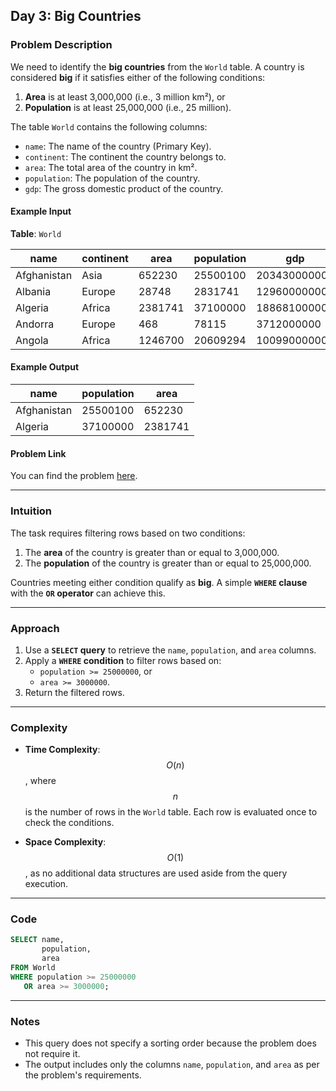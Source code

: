 ## Day 3: Big Countries

### Problem Description

We need to identify the **big countries** from the `World` table. A country is considered **big** if it satisfies either of the following conditions:

1. **Area** is at least 3,000,000 (i.e., 3 million km²), or  
2. **Population** is at least 25,000,000 (i.e., 25 million).

The table `World` contains the following columns:

- `name`: The name of the country (Primary Key).
- `continent`: The continent the country belongs to.
- `area`: The total area of the country in km².
- `population`: The population of the country.
- `gdp`: The gross domestic product of the country.

#### Example Input
**Table**: `World`

| name         | continent | area    | population | gdp          |
|--------------|-----------|---------|------------|--------------|
| Afghanistan  | Asia      | 652230  | 25500100   | 20343000000  |
| Albania      | Europe    | 28748   | 2831741    | 12960000000  |
| Algeria      | Africa    | 2381741 | 37100000   | 188681000000 |
| Andorra      | Europe    | 468     | 78115      | 3712000000   |
| Angola       | Africa    | 1246700 | 20609294   | 100990000000 |

#### Example Output
| name         | population | area    |
|--------------|------------|---------|
| Afghanistan  | 25500100   | 652230  |
| Algeria      | 37100000   | 2381741 |

#### Problem Link
You can find the problem [here](https://leetcode.com/problems/big-countries/).

---

### Intuition

The task requires filtering rows based on two conditions:
1. The **area** of the country is greater than or equal to 3,000,000.
2. The **population** of the country is greater than or equal to 25,000,000.

Countries meeting either condition qualify as **big**. A simple **`WHERE` clause** with the **`OR` operator** can achieve this.

---

### Approach

1. Use a **`SELECT` query** to retrieve the `name`, `population`, and `area` columns.
2. Apply a **`WHERE` condition** to filter rows based on:
   - `population >= 25000000`, or  
   - `area >= 3000000`.
3. Return the filtered rows.

---

### Complexity

- **Time Complexity**:  
  $$O(n)$$, where $$n$$ is the number of rows in the `World` table. Each row is evaluated once to check the conditions.

- **Space Complexity**:  
  $$O(1)$$, as no additional data structures are used aside from the query execution.

---

### Code
```sql
SELECT name,
       population,
       area
FROM World
WHERE population >= 25000000
   OR area >= 3000000;
```

---

### Notes

- This query does not specify a sorting order because the problem does not require it.
- The output includes only the columns `name`, `population`, and `area` as per the problem's requirements.

